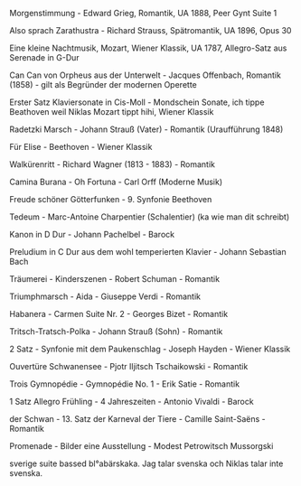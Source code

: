 Morgenstimmung - Edward Grieg, Romantik, UA 1888, Peer Gynt Suite 1

Also sprach Zarathustra - Richard Strauss, Spätromantik, UA 1896, Opus 30

Eine kleine Nachtmusik, Mozart, Wiener Klassik, UA 1787, Allegro-Satz aus Serenade in G-Dur

Can Can von Orpheus aus der Unterwelt - Jacques Offenbach, Romantik (1858) - gilt als Begründer der modernen Operette

Erster Satz Klaviersonate in Cis-Moll - Mondschein Sonate, ich tippe Beathoven weil Niklas Mozart tippt hihi, Wiener Klassik

Radetzki Marsch - Johann Strauß (Vater) - Romantik (Uraufführung 1848)

Für Elise - Beethoven - Wiener Klassik

Walkürenritt - Richard Wagner (1813 - 1883) - Romantik

Camina Burana - Oh Fortuna - Carl Orff (Moderne Musik)

Freude schöner Götterfunken - 9. Synfonie Beethoven

Tedeum - Marc-Antoine Charpentier (Schalentier) (ka wie man dit schreibt)

Kanon in D Dur - Johann Pachelbel - Barock

Preludium in C Dur aus dem wohl temperierten Klavier - Johann Sebastian Bach

Träumerei - Kinderszenen - Robert Schuman - Romantik

Triumphmarsch - Aida - Giuseppe Verdi - Romantik

Habanera - Carmen Suite Nr. 2 - Georges Bizet - Romantik

Tritsch-Tratsch-Polka - Johann Strauß (Sohn) - Romantik

2 Satz - Synfonie mit dem Paukenschlag - Joseph Hayden - Wiener Klassik

Ouvertüre Schwanensee - Pjotr Iljitsch Tschaikowski - Romantik

Trois Gymnopédie - Gymnopédie No. 1 - Erik Satie - Romantik

1 Satz Allegro Frühling - 4 Jahreszeiten - Antonio Vivaldi - Barock

der Schwan - 13. Satz der Karneval der Tiere - Camille Saint-Saëns - Romantik

Promenade - Bilder eine Ausstellung - Modest Petrowitsch Mussorgski

sverige suite  bassed bl°abärskaka. Jag talar svenska och Niklas talar inte svenska.
